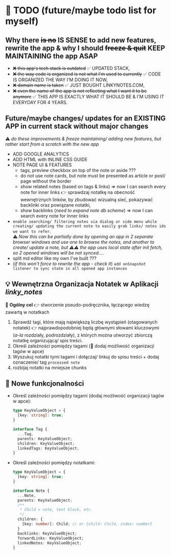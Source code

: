 # 🚀 TODO (future/maybe todo list for myself)

## Why there ~~is no~~ IS SENSE to add new features, rewrite the app & why I should ~~freeze & quit~~ KEEP MAINTAINING the app ASAP

- ~~❌ this app's tech stack is outdated~~ ✅ UPDATED STACK,
- ~~❌ the way code is organized is not what I'm used to currently~~ ✅ CODE IS ORGANIZED THE WAY I'M DOING IT NOW,
- ~~❌ domain name is taken~~ ✅ JUST BOUGHT LINKYNOTES.COM,
- ~~❌ even the name of the app is not reflecting what I want it to be anymore~~ ✅ THIS APP IS EXACTLY WHAT IT SHOULD BE & I'M USING IT EVERYDAY FOR 4 YEARS.

## Future/maybe changes/ updates for an EXISTING APP in current stack without major changes

⚠️ *do these improvements & freeze maintaining/ adding new features, but rather start from a scratch with the new app*

- ADD GOOGLE ANALYTICS
- ADD HTML with INLINE CSS GUIDE
- NOTE PAGE UI & FEATURES
  - tags, preview checkbox on top of the note or aside ???
  - do not use note cards, but note must be presented as article or post/ page without the border
  - show related notes (based on tags & links) => now I can search every note for inner links 👉 sprawdzaj notatkę na obecność wewnętrznych linków, by zbudować wizualną sieć, pokazywać backlinki oraz powiązane notatki,
  - show backlinks (*need to expand note db scheme*) => now I can search every note for inner links
- `enable searching/ filtering notes via dialog or side menu while creating/ updating the current note to easily grab links/ notes ids we want to refer`.
<br>⚠️ *Now this can be partially done by opening an app in 2 separate browser windows and use one to browse the notes, and another to create/ update a note, but ⚠️⚠️ the app uses local state after init fetch, so 2 opened windows will be not synced...*.
- split md editor like my own I've built ???
- (*if this won't force to rewrite the app - check it*) `add onSnapshot listener to sync state in all opened app instances`

## 💡 Wewnętrzna Organizacja Notatek w Aplikacji *linky_notes*

🎯 **Ogólny cel** 👉 stworzenie pseudo-podręcznika, łączącego wiedzę zawartą w notatkach

1. Sprawdź tagi, które mają największą liczbę wystąpień (otagowanych notatek) 👉 najprawdopodobniej będą głównymi słowami kluczowymi (*a-la* rozdziały, podrozdziały), z których można utworzyć zbiorczą notatkę organizującą/ spis treści.
1. Określ zależności pomiędzy tagami (🚀 dodaj możliwość organizacji tagów w apce)
1. Wyszukuj notatki tymi tagami i dołączaj/ linkuj do spisu treści + dodaj oznaczenie/ tag `processed note`
1. rozbijaj notatki na mniejsze chunks

## 🚀 Nowe funkcjonalności

- Określ zależności pomiędzy tagami (dodaj możliwość organizacji tagów w apce):
  ```ts
  type KeyValueObject = {
    [key: string]: true;
  }

  interface Tag {
    ...Tag,
    parents: KeyValueObject;
    children: KeyValueObject;
    linkedTags: KeyValueObject;
  }
  ```
- Określ zależności pomiędzy notatkami:
  ```ts
  type KeyValueObject = {
    [key: string]: true;
  }

  interface Note {
    ...Note,
    parents: KeyValueObject;
    /**
     * Child = note, text block, etc.
     */
    children: {
      [key: number]: Child; // or {child: Child, index: number}
    }
    backlinks: KeyValueObject;
    forwardLinks: KeyValueObject;
    linkedNotes: KeyValueObject;
  }
  ```